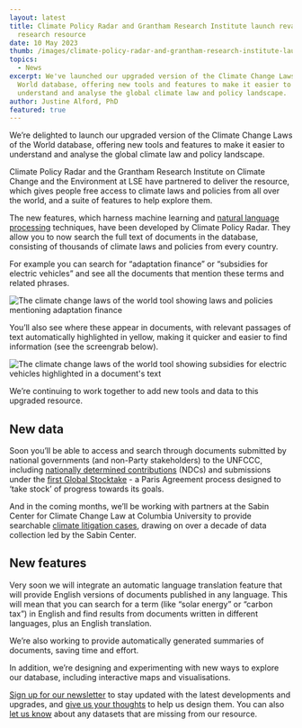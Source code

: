 ```yaml
---
layout: latest
title: Climate Policy Radar and Grantham Research Institute launch revamped
  research resource
date: 10 May 2023
thumb: /images/climate-policy-radar-and-grantham-research-institute-launch-revamped-research-resource/climate-change-laws-of-the-world.jpg
topics:
  - News
excerpt: We've launched our upgraded version of the Climate Change Laws of the
  World database, offering new tools and features to make it easier to
  understand and analyse the global climate law and policy landscape.
author: Justine Alford, PhD
featured: true
---
```

We’re delighted to launch our upgraded version of the Climate Change Laws of the World database, offering new tools and features to make it easier to understand and analyse the global climate law and policy landscape.

Climate Policy Radar and the Grantham Research Institute on Climate Change and the Environment at LSE have partnered to deliver the resource, which gives people free access to climate laws and policies from all over the world, and a suite of features to help explore them.

The new features, which harness machine learning and [natural language processing](https://climatepolicyradar.org/latest/building-natural-language-search-for-climate-change-laws-and-policies) techniques, have been developed by Climate Policy Radar. They allow you to now search the full text of documents in the database, consisting of thousands of climate laws and policies from every country. 

For example you can search for “adaptation finance” or “subsidies for electric vehicles” and see all the documents that mention these terms and related phrases.

![The climate change laws of the world tool showing laws and policies mentioning adaptation finance](/images/climate-policy-radar-and-grantham-research-institute-launch-revamped-research-resource/adaptation-finance.jpg)

You’ll also see where these appear in documents, with relevant passages of text automatically highlighted in yellow, making it quicker and easier to find information (see the screengrab below).

![The climate change laws of the world tool showing subsidies for electric vehicles highlighted in a document's text](/images/climate-policy-radar-and-grantham-research-institute-launch-revamped-research-resource/subsidies-for-electric-vehicles.jpg)

We’re continuing to work together to add new tools and data to this upgraded resource. 

## New data

Soon you’ll be able to access and search through documents submitted by national governments (and non-Party stakeholders) to the UNFCCC, including [nationally determined contributions](https://unfccc.int/process-and-meetings/the-paris-agreement/nationally-determined-contributions-ndcs) (NDCs) and submissions under the [first Global Stocktake](https://unfccc.int/topics/global-stocktake) - a Paris Agreement process designed to ‘take stock’ of progress towards its goals. 

And in the coming months, we’ll be working with partners at the Sabin Center for Climate Change Law at Columbia University to provide searchable [climate litigation cases](http://climatecasechart.com/), drawing on over a decade of data collection led by the Sabin Center.

## New features

Very soon we will integrate an automatic language translation feature that will provide English versions of documents published in any language. This will mean that you can search for a term (like “solar energy” or “carbon tax”) in English and find results from documents written in different languages, plus an English translation.

We’re also working to provide automatically generated summaries of documents, saving time and effort.

In addition, we’re designing and experimenting with new ways to explore our database, including interactive maps and visualisations.

[Sign up for our newsletter](https://3566c5a7.sibforms.com/serve/MUIEAPkXK4liqQjleE87527EfcD9gDzY26dQhnJOxNeXZK_TvEAjl_Qu7rrkysJS2ODrj1LioiH24HTGbul2vS1sAxYCPHtu7PgnhZrAE9yCfaFrJ7vzmvBc3u87cs_pkC_99nQ2AqBONHtLwErrV7mcVga2qNlO1xetSeqVVWYsrVPRjg6Rc978eQEMasGQc4PFgIfMFza8TJEv) to stay updated with the latest developments and upgrades, and [give us your thoughts](https://forms.gle/RMz8JZAfob5w5U5U9) to help us design them. You can also [let us know](https://forms.gle/2egGQ8go458aoyh7A) about any datasets that are missing from our resource.